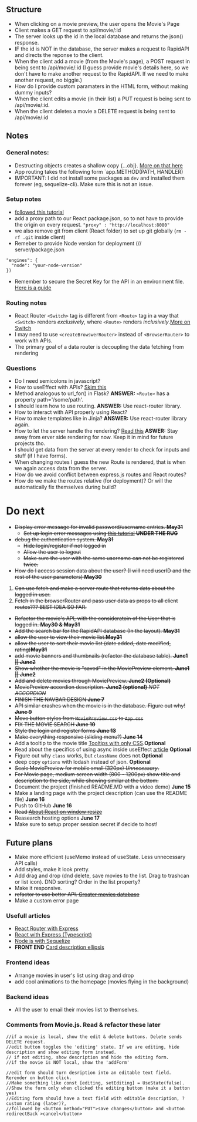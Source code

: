
## Structure
- When clicking on a movie preview, the user opens the Movie's Page
- Client makes a GET request to api/movie/:id
- The server looks up the id in the local database and returns the json() response.
- IF the id is NOT in the database, the server makes a request to RapidAPI and directs the reponse to the client.
- When the client add a movie (from the Movie's page), a POST request in being sent to /api/movie/:id (I guess provide movie's details here, so we don't have to make another request to the RapidAPI. If we need to make another request, no biggie.)
- How do I provide custom paramaters in the HTML form, without making dummy inputs?
- When the client edits a movie (in their list) a PUT request is being sent to /api/movie/:id.
- When the client deletes a movie a DELETE request is being sent to /api/movie/:id

## Notes

### General notes:
- Destructing objects creates a shallow copy {...obj}. [More on that here](https://stackoverflow.com/questions/12690107/clone-object-without-reference-javascript)
- App routing takes the following form `app.METHOD(PATH, HANDLER)
- IMPORTANT: I did not install some packages as `dev` and installed them forever (eg, sequelize-cli). Make sure this is not an issue.
### Setup notes
- [followed this tutorial](https://www.freecodecamp.org/news/how-to-create-a-react-app-with-a-node-backend-the-complete-guide/)
- add a proxy path to our React package.json, so to not have to provide the origin on every request. `"proxy" : "http://localhost:8080"`
- we also remove git from client (React folder) to set up git globally (`rm -rf .git` inside client)
- Remeber to provide Node version for deployment (// server/package.json
```
"engines": {
  "node": "your-node-version"
})
```
- Remember to secure the Secret Key for the API in an environment file. [Here is a guide](https://medium.com/hackernoon/how-to-use-environment-variables-keep-your-secret-keys-safe-secure-8b1a7877d69c)

### Routing notes
- React Router `<Switch>` tag is different from `<Route>` tag in a way that `<Switch>` renders *exclusively*, where `<Route>` renders *inclusively*.[More on Switch](https://v5.reactrouter.com/web/api/Switch)
- I may need to use `<createBrowswerRouter>` instead of `<BrowserRouter>` to work with APIs.
- The primary goal of a data router is decoupling the data fetching from rendering



### Questions 
- Do I need semicolons in javascript?
- How to useEffect with APIs? [Skim this](https://react.dev/reference/react/useEffect)
- Method analogous to url_for() in Flask? **ANSWER:** `<Route>` has a property path='/some/path'.
- I should learn how to use routing. **ANSWER:** Use react-router library. 
- How to interact with API properly using React? 
- How to make templates like in Jinja? **ANSWER:** Use react-router library again.
- How to let the server handle the rendering? [Read this](https://reactrouter.com/en/main/guides/ssr) **ASWER:** Stay away from erver side rendering for now. Keep it in mind for future projects tho.
- I should get data from the server at every render to check for inputs and stuff (if I have forms).
- When changing routes I guess the new Route is rendered, that is when we again access data from the server.
- How do we avoid conflict between express.js routes and React routes? 
- How do we make the routes relative (for deployment)? Or will the automatically fix themselves during build?   


# Do next 
- <s>Display error message for invalid password/username entries. **May31**
  - Set up login error messages using [this tutorial](https://www.freecodecamp.org/news/react-passport-authentication/) **UNDER THE RUG**</s>
- <s>debug the authentication system. **May31**
  - Hide login/register if not logged in
  - Allow the user to logout</s>
  - <s>Make sure the user with the same username can not be registered twice.</s>
- <s>How do I access session data about the user? (I will need userID and the rest of the user parameters) **May30**
 1. Can use fetch and make a server route that returns data about the logged in user. 
 2. Fetch in the browserRouter and pass user data as props to all client routes??? BEST IDEA SO FAR.</s>
- <s>Refactor the movie's API, with the consideratoin of the User that is logged in. **May30 & May31**</s>
- <s>Add the search bar for the RapidAPI database (In the layout). **May31**</s>
- <s>allow the user to view their movie list.**May31**</s>
- <s>allow the user to sort their movie list (date added, date modified, rating)**May31**</s>
- <s>add movie banners and thumbnails (refactor the database table). **June1 || June2**</s>
- <s>Show whether the movie is "saved" in the MoviePreview element. **June1 || June2**</s>
- <s>Add and delete movies through MoviePreview. **June2 (Optional)**</s>
- <s>MoviePreview accordion description. **June2 (optional)** *NOT ACCORDION*</s>
- <s>FINISH THE NAVBAR DESIGN **June 7**</s>
- <s>API similar crashes when the movie is in the database. Figure out why! **June 9**</s>
- <s>Move button styles from `MoviePreview.css` to `App.css`</s>
- <s>FIX THE MOVIE SEARCH  **June 10**</s>
- <s>Style the login and register forms **June 13**</s>
- <s>Make everything responsive (sliding menu?) **June 14**</s>
- Add a tooltip to the movie title [Tooltips with only CSS](https://blog.logrocket.com/creating-beautiful-tooltips-with-only-css/).**Optional**
- Read about the specifics of using async inside useEffect [article](https://ultimatecourses.com/blog/using-async-await-inside-react-use-effect-hook) **Optional**
- Figure out why `class` works, but `className` does not.**Optional**
- deep copy `options` with lodash instead of json. **Optional**
- <s>Scale MoviePreview for mobile small (320px) *Unnecessary*.</s>
- <s>For Movie page, medium screen width (800 - 1200px) show title and description to the side, while showing similar at the bottom.</s>
- Document the project (finished README.MD with a video demo) **June 15**
- Make a landing page with the project description (can use the README file) **June 16**
- Push to GitHub **June 16**
- <s>Read [About React on window resize](https://www.pluralsight.com/guides/re-render-react-component-on-window-resize)</s>
- Reasearch hosting options **June 17**
 - Make sure to setup proper session secret if decide to host!


## Future plans
- Make more efficient (useMemo instead of useState. Less unnecessary API calls)
- Add styles, make it look pretty.
- Add drag and drop (dnd delete, save movies to the list. Drag to trashcan or list icon). DND sorting? Order in the list property?
- Make it responsive.
- <s>refactor to use better API. [Greater movies database](https://rapidapi.com/SAdrian/api/MoviesDatabase/)</s>
- Make a custom error page


### Usefull articles
- [React Router with Express](https://dev.to/nburgess/creating-a-react-app-with-react-router-and-an-express-backend-33l3)
- [React with Express (Typescript)](https://medium.com/bb-tutorials-and-thoughts/how-to-develop-and-build-react-app-with-nodejs-backend-typescript-version-27a6a283a7c5)
- [Node js with Sequelize](https://www.bezkoder.com/node-js-express-sequelize-mysql/)
- **FRONT END** [Card description ellipsis](https://kiranworkspace.com/ellipsis-to-multiline-text-in-css/)

### Frontend ideas
- Arrange movies in user's list using drag and drop
- add cool animations to the homepage (movies flying in the background)

### Backend ideas
- All the user to email their movies list to themselves.

### Comments from Movie.js. Read & refactor these later
    //if a movie is local, show the edit & delete buttons. Delete sends DELETE request.
    //edit button toggles the 'editing' state. If we are editing, hide description and show editing form instead.
    // if not editing, show description and hide the editing form.
    //if the movie is NOT local, show the 'addForm'

    //edit form should turn desription into an editable text field. Rerender on button click.
    //Make something like const [editing, setEditing] = UseState(false).
    //Show the form only when clicked the editing button (make it a button yes)
    //Editing form should have a text field with editable description, ?custom rating (later)?,
    //followed by <button method="PUT">save changes</button> and <button redirectBack >cancel</button>